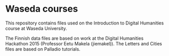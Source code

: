 # Waseda courses

This repository contains files used on the Introduction to Digital Humanities course at Waseda University.

The Finnish data files are based on work at the Digital Humanities Hackathon 2015 (Professor Eetu Makela (jiemakel)). 
The Letters and Cities files are based on Palladio tutorials.
